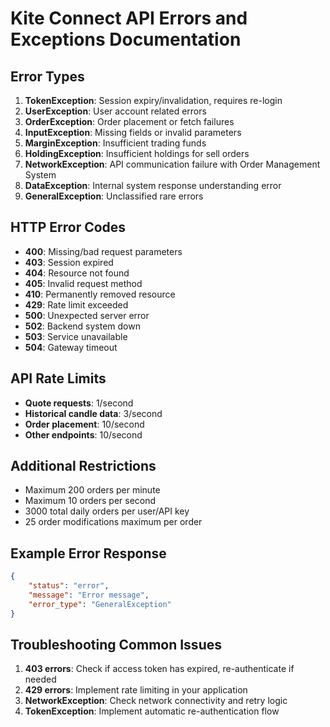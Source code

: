 # Kite Connect API Errors and Exceptions Documentation

## Error Types
1. **TokenException**: Session expiry/invalidation, requires re-login
2. **UserException**: User account related errors
3. **OrderException**: Order placement or fetch failures
4. **InputException**: Missing fields or invalid parameters
5. **MarginException**: Insufficient trading funds
6. **HoldingException**: Insufficient holdings for sell orders
7. **NetworkException**: API communication failure with Order Management System
8. **DataException**: Internal system response understanding error
9. **GeneralException**: Unclassified rare errors

## HTTP Error Codes
- **400**: Missing/bad request parameters
- **403**: Session expired
- **404**: Resource not found
- **405**: Invalid request method
- **410**: Permanently removed resource
- **429**: Rate limit exceeded
- **500**: Unexpected server error
- **502**: Backend system down
- **503**: Service unavailable
- **504**: Gateway timeout

## API Rate Limits
- **Quote requests**: 1/second
- **Historical candle data**: 3/second
- **Order placement**: 10/second
- **Other endpoints**: 10/second

## Additional Restrictions
- Maximum 200 orders per minute
- Maximum 10 orders per second
- 3000 total daily orders per user/API key
- 25 order modifications maximum per order

## Example Error Response
```json
{
    "status": "error",
    "message": "Error message",
    "error_type": "GeneralException"
}
```

## Troubleshooting Common Issues
1. **403 errors**: Check if access token has expired, re-authenticate if needed
2. **429 errors**: Implement rate limiting in your application
3. **NetworkException**: Check network connectivity and retry logic
4. **TokenException**: Implement automatic re-authentication flow